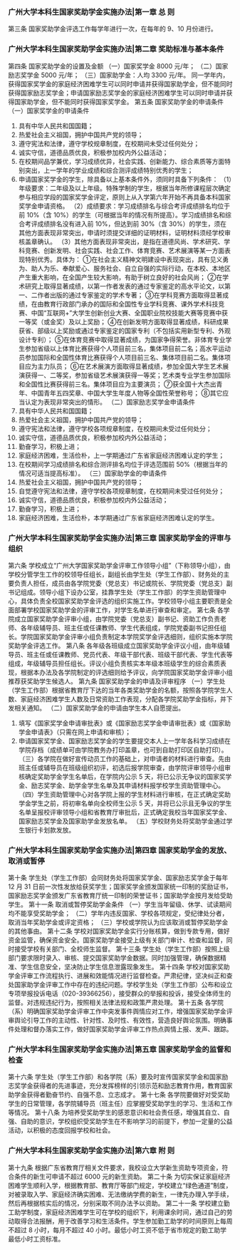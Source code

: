 ### 广州大学本科生国家奖助学金实施办法|第一章 总 则
第三条
国家奖助学金评选工作每学年进行一次，在每年的 9、10 月份进行。

### 广州大学本科生国家奖助学金实施办法|第二章 奖助标准与基本条件
第四条 国家奖助学金的设置及金额
（一）国家奖学金 8000 元/年；
（二）国家励志奖学金 5000 元/年；
（三）国家助学金：人均 3300 元/年。
同一学年内，获得国家奖学金的家庭经济困难学生可以同时申请并获得国家助学金，但不能同时获得国家励志奖学金；申请国家励志奖学金的家庭经济困难学生可以同时申请并获得国家助学金，但不能同时获得国家奖学金。
第五条 国家奖助学金的申请条件
（一）国家奖学金的申请条件
1.  具有中华人民共和国国籍；
2.  热爱社会主义祖国，拥护中国共产党的领导；
3.  遵守宪法和法律，遵守学校规章制度，在校期间未受过任何处分；
4.  诚实守信，道德品质优良，积极参加校内外公益活动；
5.  在校期间品学兼优，学习成绩优异，社会实践、创新能力、综合素质等方面特别突出，上一学年的学业成绩和综合测评成绩特别优秀的学生；
6.  申请国家奖学金的学生，除具备以上基本条件外，须同时具备下列条件：
    （1）年级要求：二年级及以上年级。特殊学制的学生，根据当年所修课程层次确定参与相应学段的国家奖学金评定，原则上从入学第六年开始不再具备本科国家奖学金申请资格。
    （2）成绩要求：学习成绩排名与综合考评成绩排名均位于前 10%（含 10%）的学生（可根据当年的情况有所提高）。学习成绩排名和综合考评成绩排名没有进入前 10%，但达到前 30%（含 30%）的学生，须在其他方面表现非常突出，申请时须提交详细的证明材料，证明材料须经学校审核盖章确认。
    （3）其他方面表现非常突出，是指在道德风尚、学术研究、学科竞赛、创新发明、社会实践、社会工作、体育竞赛、艺术展演等某一方面表现特别优秀。具体为：
    ①在社会主义精神文明建设中表现突出，具有见义勇为、助人为乐、奉献爱心、服务社会、自立自强的实际行动，在本校、本地区产生重大影响，在全国产生较大影响，有助于树立良好的社会风尚；
    ②在学术研究上取得显著成绩，以第一作者发表的通过专家鉴定的高水平论文，以第一、二作者出版的通过专家鉴定的学术专著；
    ③在学科竞赛方面取得显著成绩，在由教育行政部门承办的国际和全国性专业学科竞赛、课外学术科技竞赛、中国“互联网+”大学生创新创业大赛、全国职业院校技能大赛等竞赛中获一等奖（或金奖）及以上奖励；
    ④在创新发明方面取得显著成绩，科研成果获省、部级以上奖励或通过专家鉴定的国家专利（不包括实用新型专利、外观设计专利）；
    ⑤在体育竞赛中取得显著成绩，为国家争得荣誉。非体育专业学生参加省级以上体育比赛获得个人项目前三名，集体项目前二名；高水平运动员参加国际和全国性体育比赛获得个人项目前三名、集体项目前二名。集体项目应为主力队员；
    ⑥在艺术展演方面取得显著成绩，参加全国大学生艺术展演获得一、二等奖，参加省级艺术展演获得一等奖；艺术类专业学生参加国际和全国性比赛获得前三名。集体项目应为主要演员；
    ⑦获全国十大杰出青年、中国青年五四奖章、中国大学生年度人物等全国性荣誉称号；
    ⑧其它应当认定为表现非常突出的情形。
（二）国家励志奖学金申请条件
1.  具有中华人民共和国国籍；
2.  热爱社会主义祖国，拥护中国共产党的领导；
3.  遵守宪法和法律，遵守学校各项规章制度，在校期间未受过任何处分；
4.  诚实守信，道德品质优良，积极参加校内外公益活动；
5.  勤奋学习，积极上进；
7.  家庭经济困难，生活俭朴，上一学期通过广东省家庭经济困难认定的学生；
8.  在校期间学习成绩排名和综合测评排名均位于评选范围前 50%（根据当年的情况可适当提高标准）。
（三）国家助学金的申请条件
1.  热爱社会主义祖国，拥护中国共产党的领导；
2.  自觉遵守宪法和法律，遵守学校各项规章制度，在校期间未受过任何处分；
3.  诚实守信，道德品质优良，积极参加校内外公益活动；
4.  勤奋学习，积极上进；
5.  家庭经济困难，生活俭朴，本学期通过广东省家庭经济困难认定的学生。

### 广州大学本科生国家奖助学金实施办法|第三章 国家奖助学金的评审与组织
第六条
学校成立“广州大学国家奖助学金评审工作领导小组”（下称领导小组），由学校分管学生工作的校领导任组长，副组长由学生处（学生工作部）、财务处的主要负责人担任，成员由各学院党委（党总支）书记或院长、学院党委（党总支）副书记组成。领导小组下设办公室，挂靠学生处（学生工作部）的学生资助管理中心，具体负责全校国家奖助学金评选的组织实施工作。学校领导小组主要职责是全面部署学校国家奖助学金的评审工作，对学生名单进行审查和审定。
第七条
各学院成立国家奖助学金评审小组，由学院党委（党总支）副书记、资助工作负责老师、各年级辅导员、班主任或任课教师、学生代表组成，学院党委副书记担任组长。学院国家奖助学金评审小组负责制定本学院奖学金评选细则，组织实施本学院奖助学金评选工作。
第八条
各年级各班级成立国家奖助学金评议小组，由年级辅导员、班主任或任课教师、党员代表、年级干部代表、班级干部代表、学生代表等组成，年级辅导员担任组长。评议小组负责核实本年级本班级学生的综合素质表现，根据本办法及各学院制定的评选细则给予评议，向学院国家奖助学金评审小组推荐获奖助学生候选人。
第九条 国家奖助学金的申请及评审程序
（一）学生处（学生工作部）根据省教育厅下达的当年各类奖助学金的名额，按照各学院学生人数、家庭经济困难学生人数及日常资助工作表现，分配各学院奖助学金指标，并下发相关通知。
（二）国家奖助学金的申请由学生本人自愿提出。
1.  填写《国家奖学金申请审批表》或《国家励志奖学金申请审批表》或《国家助学金申请表》（只需在网上申请和审核）；
2.  申请国家奖学金、国家励志奖学金的学生要提交本人上一学年各科学习成绩在学院存档（成绩单可由学院教务办打印盖章，也可到自助打印区自助打印）。
（三）各学院在做好宣传动员工作的基础上，对申请者的材料进行审查。先由班主任或辅导员在班级组织初评，初选后报学院审查，由学院评审领导小组审核确定奖助学金学生名单后，在学院内公示 5 天，将已公示无争议的国家奖学金、励志奖学金、助学金学生名单及其申请材料报学校学生资助管理中心。
（四）学生资助管理中心对各学院上报的学生材料进行审核，在正式确定奖助学金学生之前，将初审名单向全校师生公示 5 天，并将已公示且无争议的学生名单呈报校评审领导小组和省教育厅审批后，正式确定我校当年国家奖学金、国家励志奖学金及国家助学金发放名单。
（五）学校财务处将奖助学金通过学生银行卡划款发放。

### 广州大学本科生国家奖助学金实施办法|第四章 国家奖助学金的发放、取消或暂停
第十条
学生处（学生工作部）会同财务处将国家奖学金、国家励志奖学金于每年 12 月 31 日前一次性发放给获奖学生；国家奖学金颁发国家统一印制的奖励证书，国家励志奖学金颁发广东省教育厅统一印制的荣誉证书；国家助学金按月发给受助学生。
第十一条 取消或暂停奖助学金条件
（一）学生当年留级、休学、试读期间均不能享受奖助学金；
（二）学年内违反国家、学校各项规定，受纪律处分者，取消当年奖助学金或评定资格；
（三）学校或学院认为应该取消或暂停奖助学金的其他事由。
第十二条
学校对国家奖助学金实行分账核算，做到专款专用，做好资金监管，确保资金安全。国家奖助学金接受上级有关部门审计、检查和监督，同时接受学校有关部门、全校师生监督。
第十三条
学生处（学生工作部）按照上级部门要求限时录入、审核、提交国家奖助学金数据。同时加强管理，确保数据精准、学生信息安全，坚决防止学生信息泄露现象发生。
第十四条
学校对国家奖助学金评审工作流程执行、进展和效能情况进行监督检查。严肃纪律，坚决纠正和查处国家助学金评审工作中存在的违纪问题。学校学生处（学生工作部）公布和设立专项举报投诉电话（020-39366256），接受群众的举报和投诉，接受全体师生的监督。对违规违纪行为，按照相关法律法规和政策严肃处理。
第十五条
各学院（系）明确国家奖助学金评审工作中突发事件舆情应对工作，增强国家奖助学金评审舆论引导工作的主动性、针对性、及时性、有效性，营造良好舆论氛围。明确事件处理和督办落实工作，做好国家奖助学金评审工作热点舆情上报、发声、跟踪。

### 广州大学本科生国家奖助学金实施办法|第五章 国家奖助学金的监督和检查
第十六条
学生处（学生工作部）和各学院（系）要及时宣传国家奖学金和国家励志奖学金获得者的先进事迹，充分发挥榜样的引领示范和励志教育作用，教育国家助学金获得者勤奋节约、自强不息、立志成才。
第十七条
各学院要做好对受奖助学生的日常管理，各学院辅导员（班主任）应掌握受奖助学生的学习、生活和工作等情况。
第十八条
为培养受奖助学生的感恩意识和社会责任感，增强其自立、自强、自助的意识，学校组织受奖助学生在不影响学习的前提下，参加一定量的公益活动，以积极的态度回报学校和社会。

### 广州大学本科生国家奖助学金实施办法|第六章 附 则
第十九条
根据广东省教育厅相关文件要求，我校设立大学新生资助专项资金，符合条件的新生可申请不超过 6000 元的新生资助。
第二十条
为切实保证家庭经济困难学生顺利入学，根据教育部、教育厅等部门规定，学校建立“绿色通道”制度，对被录取入学、家庭经济确实困难、无法缴纳学费的新生，一律先办理入学手续，然后再根据核实后的情况，分别采取不同办法予以资助。
第二十一条
学校建立勤工助学制度，家庭经济困难学生可在学校的组织下，利用课余时间，通过自己的劳动取得合法报酬，用于改善学习和生活条件。学生参加勤工助学的时间原则上每周不超过 8 小时，每月不超过 40 小时。最低小时工资不低于省市规定的勤工助学最低小时工资标准。
